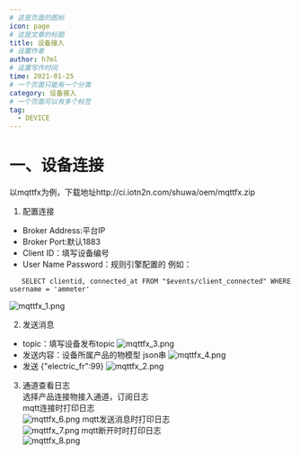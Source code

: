 ```yaml
---
# 这是页面的图标
icon: page
# 这是文章的标题
title: 设备接入
# 设置作者
author: h7ml
# 设置写作时间
time: 2021-01-25
# 一个页面只能有一个分类
category: 设备接入
# 一个页面可以有多个标签
tag:
  - DEVICE
---
```


#
# 一、设备连接
以mqttfx为例，下载地址http://ci.iotn2n.com/shuwa/oem/mqttfx.zip </br>
 1. 配置连接 
 - Broker Address:平台IP
 - Broker Port:默认1883
 - Client ID：填写设备编号
 - User Name Password：规则引擎配置的
 例如：
 ```
    SELECT clientid, connected_at FROM "$events/client_connected" WHERE username = 'ammeter'
 ```
![mqttfx_1.png](http://dgiot-1253666439.cos.ap-shanghai-fsi.myqcloud.com/shuwa_tech/zh/blog/study/mqttfx_1.png)

 2. 发送消息
 - topic：填写设备发布topic
![mqttfx_3.png](http://dgiot-1253666439.cos.ap-shanghai-fsi.myqcloud.com/shuwa_tech/zh/blog/study/mqttfx_3.png)
 - 发送内容：设备所属产品的物模型 json串
![mqttfx_4.png](http://dgiot-1253666439.cos.ap-shanghai-fsi.myqcloud.com/shuwa_tech/zh/blog/study/mqttfx_4.png)
 - 发送 {"electric_fr":99}
![mqttfx_2.png](http://dgiot-1253666439.cos.ap-shanghai-fsi.myqcloud.com/shuwa_tech/zh/blog/study/mqttfx_2.png)

3. 通道查看日志</br>
选择产品连接物接入通道，订阅日志</br>
mqtt连接时打印日志</br>
![mqttfx_6.png](http://dgiot-1253666439.cos.ap-shanghai-fsi.myqcloud.com/shuwa_tech/zh/blog/study/mqttfx_6.png)
mqtt发送消息时打印日志</br>
![mqttfx_7.png](http://dgiot-1253666439.cos.ap-shanghai-fsi.myqcloud.com/shuwa_tech/zh/blog/study/mqttfx_7.png)
mqtt断开时时打印日志</br>
![mqttfx_8.png](http://dgiot-1253666439.cos.ap-shanghai-fsi.myqcloud.com/shuwa_tech/zh/blog/study/mqttfx_8.png)





